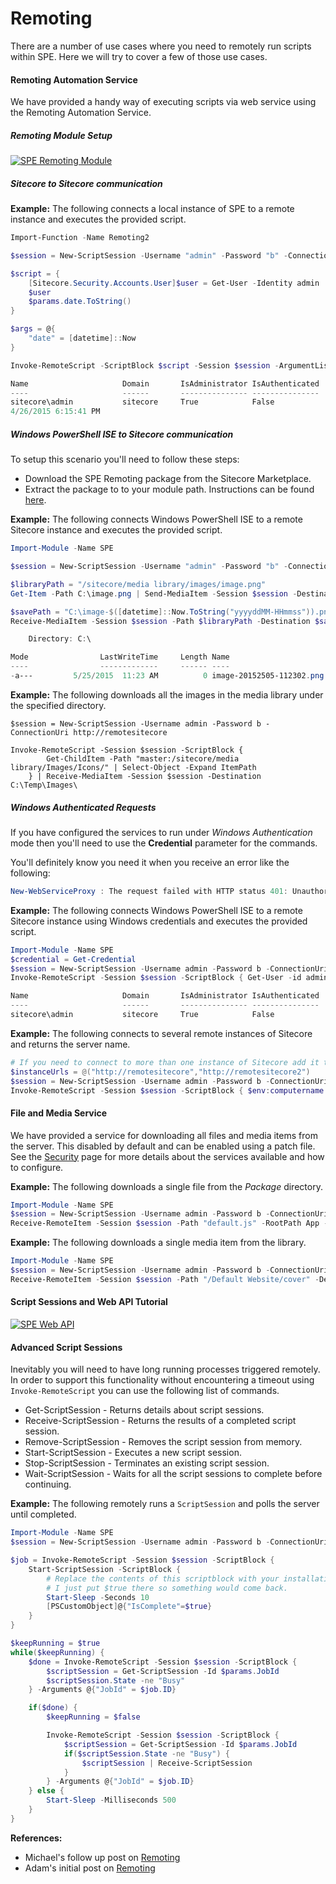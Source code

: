 # Remoting

There are a number of use cases where you need to remotely run scripts within SPE. Here we will try to cover a few of those use cases.

#### Remoting Automation Service

We have provided a handy way of executing scripts via web service using the Remoting Automation Service.

##### Remoting Module Setup

[![SPE Remoting Module](http://img.youtube.com/vi/fGvT8eDdWrg/0.jpg)](http://www.youtube.com/watch?v=fGvT8eDdWrg "Click for a quick demo")

##### Sitecore to Sitecore communication

**Example:** The following connects a local instance of SPE to a remote instance and executes the provided script.

```powershell
Import-Function -Name Remoting2

$session = New-ScriptSession -Username "admin" -Password "b" -ConnectionUri "http://remotesitecore"

$script = {
    [Sitecore.Security.Accounts.User]$user = Get-User -Identity admin
    $user
    $params.date.ToString()
}

$args = @{
    "date" = [datetime]::Now
}

Invoke-RemoteScript -ScriptBlock $script -Session $session -ArgumentList $args

Name                     Domain       IsAdministrator IsAuthenticated
----                     ------       --------------- ---------------
sitecore\admin           sitecore     True            False          
4/26/2015 6:15:41 PM
```

##### Windows PowerShell ISE to Sitecore communication

To setup this scenario you'll need to follow these steps:
* Download the SPE Remoting package from the Sitecore Marketplace.
* Extract the package to to your module path. Instructions can be found [here][3].

**Example:** The following connects Windows PowerShell ISE to a remote Sitecore instance and executes the provided script.

```powershell
Import-Module -Name SPE

$session = New-ScriptSession -Username "admin" -Password "b" -ConnectionUri http://remotesitecore

$libraryPath = "/sitecore/media library/images/image.png"
Get-Item -Path C:\image.png | Send-MediaItem -Session $session -Destination $libraryPath

$savePath = "C:\image-$([datetime]::Now.ToString("yyyyddMM-HHmmss")).png"
Receive-MediaItem -Session $session -Path $libraryPath -Destination $savePath

    Directory: C:\

Mode                LastWriteTime     Length Name
----                -------------     ------ ----
-a---         5/25/2015  11:23 AM          0 image-20152505-112302.png  
```

**Example:** The following downloads all the images in the media library under the specified directory.

```powershel
$session = New-ScriptSession -Username admin -Password b -ConnectionUri http://remotesitecore

Invoke-RemoteScript -Session $session -ScriptBlock { 
        Get-ChildItem -Path "master:/sitecore/media library/Images/Icons/" | Select-Object -Expand ItemPath 
    } | Receive-MediaItem -Session $session -Destination C:\Temp\Images\
```

##### Windows Authenticated Requests

If you have configured the services to run under *Windows Authentication* mode then you'll need to use the **Credential** parameter for the commands.

You'll definitely know you need it when you receive an error like the following:

```powershell
New-WebServiceProxy : The request failed with HTTP status 401: Unauthorized.
```

**Example:** The following connects Windows PowerShell ISE to a remote Sitecore instance using Windows credentials and executes the provided script.

```powershell
Import-Module -Name SPE
$credential = Get-Credential
$session = New-ScriptSession -Username admin -Password b -ConnectionUri http://remotesitecore -Credential $credential
Invoke-RemoteScript -Session $session -ScriptBlock { Get-User -id admin }

Name                     Domain       IsAdministrator IsAuthenticated
----                     ------       --------------- ---------------
sitecore\admin           sitecore     True            False          
```

**Example:** The following connects to several remote instances of Sitecore and returns the server name.

```powershell
# If you need to connect to more than one instance of Sitecore add it to the list.
$instanceUrls = @("http://remotesitecore","http://remotesitecore2")
$session = New-ScriptSession -Username admin -Password b -ConnectionUri $instanceUrls
Invoke-RemoteScript -Session $session -ScriptBlock { $env:computername }
```

#### File and Media Service

We have provided a service for downloading all files and media items from the server. This disabled by default and can be enabled using a patch file. See the [Security](security.md) page for more details about the services available and how to configure.

**Example:** The following downloads a single file from the *Package* directory.

```powershell
Import-Module -Name SPE
$session = New-ScriptSession -Username admin -Password b -ConnectionUri http://remotesitecore
Receive-RemoteItem -Session $session -Path "default.js" -RootPath App -Destination "C:\Files\"
```

**Example:** The following downloads a single media item from the library.

```powershell
Import-Module -Name SPE
$session = New-ScriptSession -Username admin -Password b -ConnectionUri http://remotesitecore
Receive-RemoteItem -Session $session -Path "/Default Website/cover" -Destination "C:\Images\" -Database master
```

#### Script Sessions and Web API Tutorial

[![SPE Web API](http://img.youtube.com/vi/SmZBGKOryzQ/0.jpg)](https://www.youtube.com/watch?v=SmZBGKOryzQ "Click for a quick demo")

#### Advanced Script Sessions

Inevitably you will need to have long running processes triggered remotely. In order to support this functionality without encountering a timeout using `Invoke-RemoteScript` you can use the following list of commands.

* Get-ScriptSession - Returns details about script sessions.
* Receive-ScriptSession - Returns the results of a completed script session.
* Remove-ScriptSession - Removes the script session from memory.
* Start-ScriptSession - Executes a new script session.
* Stop-ScriptSession - Terminates an existing script session.
* Wait-ScriptSession - Waits for all the script sessions to complete before continuing.
 
**Example:** The following remotely runs a `ScriptSession` and polls the server until completed.
```powershell
Import-Module -Name SPE
$session = New-ScriptSession -Username admin -Password b -ConnectionUri http://remotesitecore

$job = Invoke-RemoteScript -Session $session -ScriptBlock {
    Start-ScriptSession -ScriptBlock {
        # Replace the contents of this scriptblock with your installation steps. 
        # I just put $true there so something would come back.
        Start-Sleep -Seconds 10
        [PSCustomObject]@{"IsComplete"=$true}
    }
}

$keepRunning = $true
while($keepRunning) {
    $done = Invoke-RemoteScript -Session $session -ScriptBlock {
        $scriptSession = Get-ScriptSession -Id $params.JobId
        $scriptSession.State -ne "Busy"
    } -Arguments @{"JobId" = $job.ID} 

    if($done) {
        $keepRunning = $false

        Invoke-RemoteScript -Session $session -ScriptBlock {
            $scriptSession = Get-ScriptSession -Id $params.JobId
            if($scriptSession.State -ne "Busy") {
                $scriptSession | Receive-ScriptSession
            }
        } -Arguments @{"JobId" = $job.ID}    
    } else {
        Start-Sleep -Milliseconds 500
    }
}

```

**References:**
* Michael's follow up post on [Remoting][2]
* Adam's initial post on [Remoting][1]

[1]: http://blog.najmanowicz.com/2014/10/10/sitecore-powershell-extensions-remoting/
[2]: http://michaellwest.blogspot.com/2015/07/sitecore-powershell-extensions-remoting.html
[3]: https://msdn.microsoft.com/en-us/library/dd878350(v=vs.85).aspx